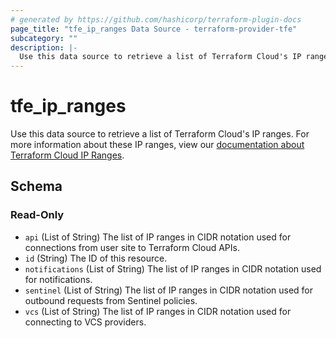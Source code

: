 ```yaml
---
# generated by https://github.com/hashicorp/terraform-plugin-docs
page_title: "tfe_ip_ranges Data Source - terraform-provider-tfe"
subcategory: ""
description: |-
  Use this data source to retrieve a list of Terraform Cloud's IP ranges. For more information about these IP ranges, view our documentation about Terraform Cloud IP Ranges https://www.terraform.io/docs/cloud/architectural-details/ip-ranges.html.
---
```


# tfe_ip_ranges

Use this data source to retrieve a list of Terraform Cloud's IP ranges. For more information about these IP ranges, view our [documentation about Terraform Cloud IP Ranges](https://www.terraform.io/docs/cloud/architectural-details/ip-ranges.html).



<!-- schema generated by tfplugindocs -->
## Schema

### Read-Only

- `api` (List of String) The list of IP ranges in CIDR notation used for connections from user site to Terraform Cloud APIs.
- `id` (String) The ID of this resource.
- `notifications` (List of String) The list of IP ranges in CIDR notation used for notifications.
- `sentinel` (List of String) The list of IP ranges in CIDR notation used for outbound requests from Sentinel policies.
- `vcs` (List of String) The list of IP ranges in CIDR notation used for connecting to VCS providers.

